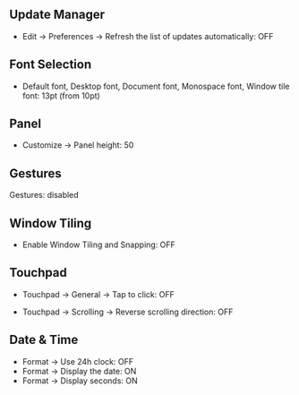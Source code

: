 
## Update Manager

- Edit -> Preferences -> Refresh the list of updates automatically: OFF

## Font Selection

- Default font, Desktop font, Document font, Monospace font, Window tile font: 13pt (from 10pt)

## Panel

- Customize -> Panel height: 50

## Gestures

Gestures: disabled

## Window Tiling

- Enable Window Tiling and Snapping: OFF

## Touchpad

- Touchpad -> General -> Tap to click: OFF

- Touchpad -> Scrolling -> Reverse scrolling direction: OFF

## Date & Time

- Format -> Use 24h clock: OFF
- Format -> Display the date: ON
- Format -> Display seconds: ON